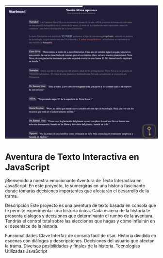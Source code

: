 <p align="center">
  <img src="assets/img/preview.png" alt="Aventura de Texto Interactiva">
</p>


<h1>Aventura de Texto Interactiva en JavaScript</h1>
¡Bienvenido a nuestra emocionante Aventura de Texto Interactiva en JavaScript! En este proyecto, te sumergirás en una historia fascinante donde tomarás decisiones importantes que afectarán el desarrollo de la trama.

Descripción
Este proyecto es una aventura de texto basada en consola que te permite experimentar una historia única. Cada escena de la historia te presenta diálogos y decisiones que determinarán el rumbo de la aventura. Tendrás el control total sobre las elecciones que hagas y cómo influirán en el desenlace de la historia.

Funcionalidades Clave
Interfaz de consola fácil de usar.
Historia dividida en escenas con diálogos y descripciones.
Decisiones del usuario que afectan la trama.
Diversas posibilidades y finales de la historia.
Tecnologías Utilizadas
JavaScript
